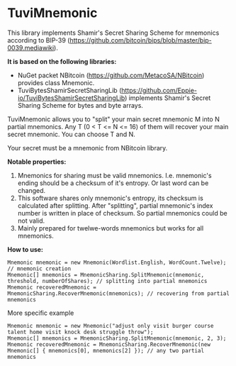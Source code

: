 # TuviMnemonic

This library implements Shamir's Secret Sharing Scheme for mnemonics according to BIP-39 (https://github.com/bitcoin/bips/blob/master/bip-0039.mediawiki).

**It is based on the following libraries:**
* NuGet packet NBitcoin (https://github.com/MetacoSA/NBitcoin) provides class Mnemonic.
* TuviBytesShamirSecretSharingLib (https://github.com/Eppie-io/TuviBytesShamirSecretSharingLib) implements Shamir's Secret Sharing Scheme for bytes and byte arrays.

TuviMnemonic allows you to "split" your main secret mnemonic M into N partial mnemonics. Any T (0 < T <= N <= 16) of them will recover your main secret mnemonic. You can choose T and N.

Your secret must be a mnemonic from NBitcoin library.

**Notable properties:**
1. Mnemonics for sharing must be valid mnemonics. I.e. mnemonic's ending should be a checksum of it's entropy. Or last word can be changed.
2. This software shares only mnemonic's entropy, its checksum is calculated after splitting. After "splitting", partial mnemonic's index number is written in place of checksum. So partial mnemonics could be not valid.
3. Mainly prepared for twelwe-words mnemonics but works for all mnemonics.

**How to use:**
```
Mnemonic mnemonic = new Mnemonic(Wordlist.English, WordCount.Twelve); // mnemonic creation
Mnemonic[] mnemonics = MnemonicSharing.SplitMnemonic(mnemonic, threshold, numberOfShares); // splitting into partial mnemonics
Mnemonic recoveredMnemonic = MnemonicSharing.RecoverMnemonic(mnemonics); // recovering from partial mnemonics
```
More specific example
```
Mnemonic mnemonic = new Mnemonic("adjust only visit burger course talent home visit knock desk struggle throw");
Mnemonic[] mnemonics = MnemonicSharing.SplitMnemonic(mnemonic, 2, 3);
Mnemonic recoveredMnemonic = MnemonicSharing.RecoverMnemonic(new Mnemonic[] { mnemonics[0], mnemonics[2] }); // any two partial mnemonics
```         
